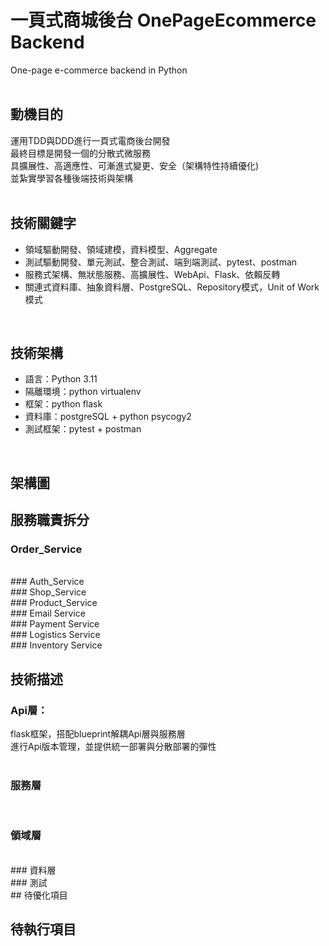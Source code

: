 # 一頁式商城後台 OnePageEcommerce Backend
One-page e-commerce backend in Python
 <br/> 
 <br/>  
## 動機目的
運用TDD與DDD進行一頁式電商後台開發  
最終目標是開發一個的分散式微服務  
具擴展性、高適應性、可漸進式變更、安全（架構特性持續優化)  
並紮實學習各種後端技術與架構  
 <br/> 
 
## 技術關鍵字
 - 領域驅動開發、領域建模，資料模型、Aggregate  
 - 測試驅動開發、單元測試、整合測試、端到端測試、pytest、postman  
 - 服務式架構、無狀態服務、高擴展性、WebApi、Flask、依賴反轉  
 - 關連式資料庫、抽象資料層、PostgreSQL、Repository模式，Unit of Work模式  
 <br/>

## 技術架構
 - 語言：Python 3.11
 - 隔離環境：python virtualenv  
 - 框架：python flask  
 - 資料庫：postgreSQL + python psycogy2  
 - 測試框架：pytest + postman  
 <br/>

## 架構圖

## 服務職責拆分
### Order_Service
 <br/>
### Auth_Service
 <br/>
### Shop_Service
 <br/>
### Product_Service
 <br/>
### Email Service
 <br/>
### Payment Service
 <br/>
### Logistics Service
 <br/>
### Inventory Service
 <br/>

## 技術描述
### Api層：
flask框架，搭配blueprint解耦Api層與服務層  
進行Api版本管理，並提供統一部署與分散部署的彈性  
 <br/>

### 服務層
 <br/>

### 領域層
 <br/>
### 資料層
 <br/>
### 測試
 <br/>
## 待優化項目

## 待執行項目





